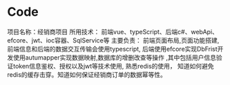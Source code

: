 # Code
项目名称：经销商项目
所用技术： 前端vue、typeScript、后端c#、webApi、efcore、jwt、ioc容器、SqlService等
主要负责：
前端页面布局,页面功能搭建,前端信息和后端的数据交互传输会使用typescript,
后端使用efcore实现DbFrist开发使用autumapper实现数据映射,数据库的增删改查等操作
,其中包括用户信息验证token信息鉴权、授权以及jwt等技术使用, 熟悉redis的使用，
知道如何避免redis的缓存击穿。知道如何保证经销商订单的数据幂等性。

